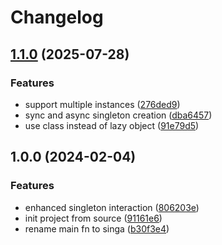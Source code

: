 # Changelog

## [1.1.0](https://github.com/tada5hi/singa/compare/v1.0.0...v1.1.0) (2025-07-28)


### Features

* support multiple instances ([276ded9](https://github.com/tada5hi/singa/commit/276ded9c1998197f15bf549225ba5d47632693ea))
* sync and async singleton creation ([dba6457](https://github.com/tada5hi/singa/commit/dba6457f8449a0ab2f2835c5102debd6bcec8de9))
* use class instead of lazy object ([91e79d5](https://github.com/tada5hi/singa/commit/91e79d53f38afbf8e090f3251b3f2a9c35c77a7f))

## 1.0.0 (2024-02-04)


### Features

* enhanced singleton interaction ([806203e](https://github.com/tada5hi/singa/commit/806203edcfdfaacabf132fbbb436f009cbfd1dc0))
* init project from source ([91161e6](https://github.com/tada5hi/singa/commit/91161e6f398db534df26d96872b96e2239aa9124))
* rename main fn to singa ([b30f3e4](https://github.com/tada5hi/singa/commit/b30f3e425e217ffe6356c3430dc505484ae102fa))
